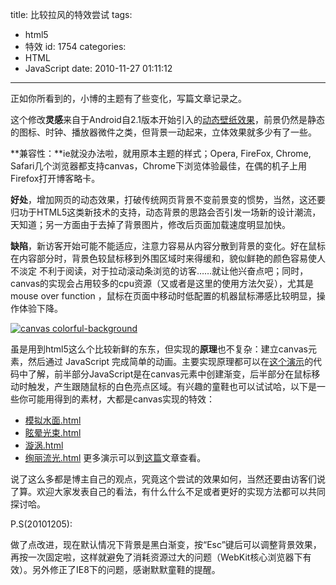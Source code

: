 title: 比较拉风的特效尝试
tags:
  - html5
  - 特效
id: 1754
categories:
  - HTML
  - JavaScript
date: 2010-11-27 01:11:12
---

正如你所看到的，小博的主题有了些变化，写篇文章记录之。

这个修改**灵感**来自于Android自2.1版本开始引入的[动态壁纸效果](http://v.youku.com/v_show/id_XMTUwMDI3Mjg4.html)，前景仍然是静态的图标、时钟、播放器微件之类，但背景一动起来，立体效果就多少有了一些。

**兼容性：**ie就没办法啦，就用原本主题的样式；Opera, FireFox, Chrome, Safari几个浏览器都支持canvas，Chrome下浏览体验最佳，在偶的机子上用Firefox打开博客略卡。

**好处**，增加网页的动态效果，打破传统网页背景不变前景变的惯势，当然，这还要归功于HTML5这类新技术的支持，动态背景的思路会否引发一场新的设计潮流，天知道；另一方面由于去掉了背景图片，修改后页面加载速度明显加快。

**缺陷**，新访客开始可能不能适应，注意力容易从内容分散到背景的变化。好在鼠标在内容部分时，背景色较鼠标移到外围区域时来得缓和，貌似鲜艳的颜色容易使人不淡定 不利于阅读，<!--more-->对于拉动滚动条浏览的访客……就让他兴奋点吧；同时，canvas的实现会占用较多的cpu资源（又或者是这里的使用方法欠妥），尤其是 mouse over function ，鼠标在页面中移动时低配置的机器鼠标滞感比较明显，操作体验下降。

[![canvas colorful-background](http://a.kainy.cn/201011/new-theme%EF%BC%9AColorful-BG-20101126.jpg)](http://a.kainy.cn/201011/new-theme%EF%BC%9AColorful-BG-20101126.jpg)

虽是用到html5这么个比较新鲜的东东，但实现的**原理**也不复杂：建立canvas元素，然后通过 JavaScript 完成简单的动画。主要实现原理都可以在[这个演示](http://kainy.googlecode.com/svn/trunk/colorfulBG_html5_canvas/index.html)的代码中了解，前半部分JavaScript是在canvas元素中创建渐变，后半部分在鼠标移动时触发，产生跟随鼠标的白色亮点区域。有兴趣的童鞋也可以试试哈，以下是一些你可能用得到的素材，大都是canvas实现的特效：

*   [模拟水面.html](http://kainy.googlecode.com/svn/trunk/%E8%B6%85%E7%82%ABJS/%e6%a8%a1%e6%8b%9f%e6%b0%b4%e9%9d%a2.html)
*   [眩晕光束.html](http://kainy.googlecode.com/svn/trunk/%E8%B6%85%E7%82%ABJS/%E7%9C%A9%E6%99%95%E5%85%89%E6%9D%9F.html)
*   [漩涡.html](http://kainy.googlecode.com/svn/trunk/超炫JS/旋风.html)
*   [绚丽流光.html](http://kainy.googlecode.com/svn/trunk/%E8%B6%85%E7%82%ABJS/%E7%BB%9A%E4%B8%BD%E6%B5%81%E5%85%89.html)
更多演示可以到[这篇](http://kainy.cn/2010/09/%E6%9D%A5%E8%87%AAjs1k%E7%9A%84%E8%B6%85%E7%82%AB%E7%89%B9%E6%95%88%E6%BC%94%E7%A4%BA/)文章查看。

说了这么多都是博主自己的观点，究竟这个尝试的效果如何，当然还要由访客们说了算。欢迎大家发表自己的看法，有什么什么不足或者更好的实现方法都可以共同探讨哈。

P.S(20101205):

做了点改进，现在默认情况下背景是黑白渐变，按“Esc”键后可以调整背景效果，再按一次固定啦，这样就避免了消耗资源过大的问题（WebKit核心浏览器下有效）。另外修正了IE8下的问题，感谢默默童鞋的提醒。